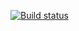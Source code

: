 [![Build status](https://ci.appveyor.com/api/projects/status/5i94lnw48nye9cif?svg=true)](https://ci.appveyor.com/project/AnnaBorzenkowa/rest)
